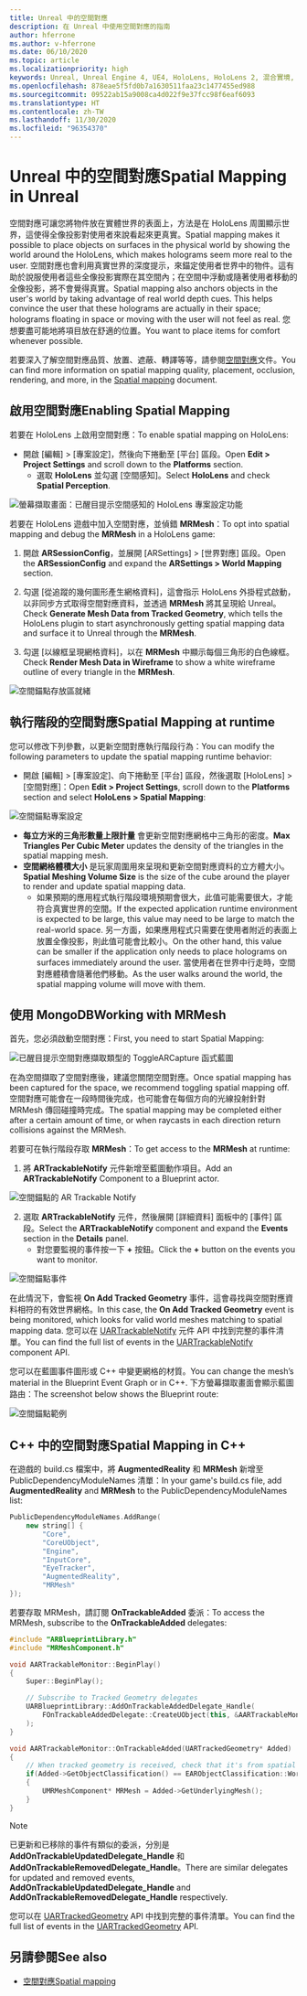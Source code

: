 ```yaml
---
title: Unreal 中的空間對應
description: 在 Unreal 中使用空間對應的指南
author: hferrone
ms.author: v-hferrone
ms.date: 06/10/2020
ms.topic: article
ms.localizationpriority: high
keywords: Unreal, Unreal Engine 4, UE4, HoloLens, HoloLens 2, 混合實境, 開發, 功能, 文件, 指南, 全像投影, 空間對應, 混合實境頭戴式裝置, windows 混合實境頭戴式裝置, 虛擬實境頭戴式裝置
ms.openlocfilehash: 878eae5f5fd0b7a1630511faa23c1477455ed988
ms.sourcegitcommit: 09522ab15a9008ca4d022f9e37fcc98f6eaf6093
ms.translationtype: HT
ms.contentlocale: zh-TW
ms.lasthandoff: 11/30/2020
ms.locfileid: "96354370"
---
```

# <a name="spatial-mapping-in-unreal"></a><span data-ttu-id="b3979-104">Unreal 中的空間對應</span><span class="sxs-lookup"><span data-stu-id="b3979-104">Spatial Mapping in Unreal</span></span>

<span data-ttu-id="b3979-105">空間對應可讓您將物件放在實體世界的表面上，方法是在 HoloLens 周圍顯示世界，這使得全像投影對使用者來說看起來更真實。</span><span class="sxs-lookup"><span data-stu-id="b3979-105">Spatial mapping makes it possible to place objects on surfaces in the physical world by showing the world around the HoloLens, which makes holograms seem more real to the user.</span></span> <span data-ttu-id="b3979-106">空間對應也會利用真實世界的深度提示，來錨定使用者世界中的物件。這有助於說服使用者這些全像投影實際在其空間內；在空間中浮動或隨著使用者移動的全像投影，將不會覺得真實。</span><span class="sxs-lookup"><span data-stu-id="b3979-106">Spatial mapping also anchors objects in the user's world by taking advantage of real world depth cues. This helps convince the user that these holograms are actually in their space; holograms floating in space or moving with the user will not feel as real.</span></span> <span data-ttu-id="b3979-107">您想要盡可能地將項目放在舒適的位置。</span><span class="sxs-lookup"><span data-stu-id="b3979-107">You want to place items for comfort whenever possible.</span></span>

<span data-ttu-id="b3979-108">若要深入了解空間對應品質、放置、遮蔽、轉譯等等，請參閱[空間對應](../../design/spatial-mapping.md)文件。</span><span class="sxs-lookup"><span data-stu-id="b3979-108">You can find more information on spatial mapping quality, placement, occlusion, rendering, and more, in the [Spatial mapping](../../design/spatial-mapping.md) document.</span></span>

## <a name="enabling-spatial-mapping"></a><span data-ttu-id="b3979-109">啟用空間對應</span><span class="sxs-lookup"><span data-stu-id="b3979-109">Enabling Spatial Mapping</span></span>

<span data-ttu-id="b3979-110">若要在 HoloLens 上啟用空間對應：</span><span class="sxs-lookup"><span data-stu-id="b3979-110">To enable spatial mapping on HoloLens:</span></span>
- <span data-ttu-id="b3979-111">開啟 [編輯] > [專案設定]，然後向下捲動至 [平台] 區段。</span><span class="sxs-lookup"><span data-stu-id="b3979-111">Open **Edit > Project Settings** and scroll down to the **Platforms** section.</span></span>    
    + <span data-ttu-id="b3979-112">選取 **HoloLens** 並勾選 [空間感知]。</span><span class="sxs-lookup"><span data-stu-id="b3979-112">Select **HoloLens** and check **Spatial Perception**.</span></span>

![螢幕擷取畫面：已醒目提示空間感知的 HoloLens 專案設定功能](images/unreal-spatial-mapping-img-01.png)

<span data-ttu-id="b3979-114">若要在 HoloLens 遊戲中加入空間對應，並偵錯 **MRMesh**：</span><span class="sxs-lookup"><span data-stu-id="b3979-114">To opt into spatial mapping and debug the **MRMesh** in a HoloLens game:</span></span>
1. <span data-ttu-id="b3979-115">開啟 **ARSessionConfig**，並展開 [ARSettings] > [世界對應] 區段。</span><span class="sxs-lookup"><span data-stu-id="b3979-115">Open the **ARSessionConfig** and expand the **ARSettings > World Mapping** section.</span></span> 

2. <span data-ttu-id="b3979-116">勾選 [從追蹤的幾何圖形產生網格資料]，這會指示 HoloLens 外掛程式啟動，以非同步方式取得空間對應資料，並透過 **MRMesh** 將其呈現給 Unreal。</span><span class="sxs-lookup"><span data-stu-id="b3979-116">Check **Generate Mesh Data from Tracked Geometry**, which tells the HoloLens plugin to start asynchronously getting spatial mapping data and surface it to Unreal through the **MRMesh**.</span></span> 
3. <span data-ttu-id="b3979-117">勾選 [以線框呈現網格資料]，以在 **MRMesh** 中顯示每個三角形的白色線框。</span><span class="sxs-lookup"><span data-stu-id="b3979-117">Check **Render Mesh Data in Wireframe** to show a white wireframe outline of every triangle in the **MRMesh**.</span></span> 

![空間錨點存放區就緒](images/unreal-spatialmapping-arsettings.PNG)


## <a name="spatial-mapping-at-runtime"></a><span data-ttu-id="b3979-119">執行階段的空間對應</span><span class="sxs-lookup"><span data-stu-id="b3979-119">Spatial Mapping at runtime</span></span>
<span data-ttu-id="b3979-120">您可以修改下列參數，以更新空間對應執行階段行為：</span><span class="sxs-lookup"><span data-stu-id="b3979-120">You can modify the following parameters to update the spatial mapping runtime behavior:</span></span>

- <span data-ttu-id="b3979-121">開啟 [編輯] > [專案設定]、向下捲動至 [平台] 區段，然後選取 [HoloLens] > [空間對應]：</span><span class="sxs-lookup"><span data-stu-id="b3979-121">Open **Edit > Project Settings**, scroll down to the **Platforms** section and select **HoloLens > Spatial Mapping**:</span></span> 

![空間錨點專案設定](images/unreal-spatialmapping-projectsettings.PNG)

- <span data-ttu-id="b3979-123">**每立方米的三角形數量上限計量** 會更新空間對應網格中三角形的密度。</span><span class="sxs-lookup"><span data-stu-id="b3979-123">**Max Triangles Per Cubic Meter** updates the density of the triangles in the spatial mapping mesh.</span></span>  
- <span data-ttu-id="b3979-124">**空間網格體積大小** 是玩家周圍用來呈現和更新空間對應資料的立方體大小。</span><span class="sxs-lookup"><span data-stu-id="b3979-124">**Spatial Meshing Volume Size** is the size of the cube around the player to render and update spatial mapping data.</span></span>  
    + <span data-ttu-id="b3979-125">如果預期的應用程式執行階段環境預期會很大，此值可能需要很大，才能符合真實世界的空間。</span><span class="sxs-lookup"><span data-stu-id="b3979-125">If the expected application runtime environment is expected to be large, this value may need to be large to match the real-world space.</span></span>  <span data-ttu-id="b3979-126">另一方面，如果應用程式只需要在使用者附近的表面上放置全像投影，則此值可能會比較小。</span><span class="sxs-lookup"><span data-stu-id="b3979-126">On the other hand, this value can be smaller if the application only needs to place holograms on surfaces immediately around the user.</span></span> <span data-ttu-id="b3979-127">當使用者在世界中行走時，空間對應體積會隨著他們移動。</span><span class="sxs-lookup"><span data-stu-id="b3979-127">As the user walks around the world, the spatial mapping volume will move with them.</span></span> 

## <a name="working-with-mrmesh"></a><span data-ttu-id="b3979-128">使用 MongoDB</span><span class="sxs-lookup"><span data-stu-id="b3979-128">Working with MRMesh</span></span>

<span data-ttu-id="b3979-129">首先，您必須啟動空間對應：</span><span class="sxs-lookup"><span data-stu-id="b3979-129">First, you need to start Spatial Mapping:</span></span>

![已醒目提示空間對應擷取類型的 ToggleARCapture 函式藍圖](images/unreal-spatial-mapping-img-02.png)

<span data-ttu-id="b3979-131">在為空間擷取了空間對應後，建議您關閉空間對應。</span><span class="sxs-lookup"><span data-stu-id="b3979-131">Once spatial mapping has been captured for the space, we recommend toggling spatial mapping off.</span></span>  <span data-ttu-id="b3979-132">空間對應可能會在一段時間後完成，也可能會在每個方向的光線投射針對 MRMesh 傳回碰撞時完成。</span><span class="sxs-lookup"><span data-stu-id="b3979-132">The spatial mapping may be completed either after a certain amount of time, or when raycasts in each direction return collisions against the MRMesh.</span></span>

<span data-ttu-id="b3979-133">若要可在執行階段存取 **MRMesh**：</span><span class="sxs-lookup"><span data-stu-id="b3979-133">To get access to the **MRMesh** at runtime:</span></span>
1. <span data-ttu-id="b3979-134">將 **ARTrackableNotify** 元件新增至藍圖動作項目。</span><span class="sxs-lookup"><span data-stu-id="b3979-134">Add an **ARTrackableNotify** Component to a Blueprint actor.</span></span> 

![空間錨點的 AR Trackable Notify](images/unreal-spatialmapping-artrackablenotify.PNG)

2. <span data-ttu-id="b3979-136">選取 **ARTrackableNotify** 元件，然後展開 [詳細資料] 面板中的 [事件] 區段。</span><span class="sxs-lookup"><span data-stu-id="b3979-136">Select the **ARTrackableNotify** component and expand the **Events** section in the **Details** panel.</span></span> 
    - <span data-ttu-id="b3979-137">對您要監視的事件按一下 **+** 按鈕。</span><span class="sxs-lookup"><span data-stu-id="b3979-137">Click the **+** button on the events you want to monitor.</span></span> 

![空間錨點事件](images/unreal-spatialmapping-events.PNG)

<span data-ttu-id="b3979-139">在此情況下，會監視 **On Add Tracked Geometry** 事件，這會尋找與空間對應資料相符的有效世界網格。</span><span class="sxs-lookup"><span data-stu-id="b3979-139">In this case, the **On Add Tracked Geometry** event is being monitored, which looks for valid world meshes matching to spatial mapping data.</span></span> <span data-ttu-id="b3979-140">您可以在 [UARTrackableNotify](https://docs.unrealengine.com/API/Runtime/AugmentedReality/UARTrackableNotifyComponent/index.html) 元件 API 中找到完整的事件清單。</span><span class="sxs-lookup"><span data-stu-id="b3979-140">You can find the full list of events in the [UARTrackableNotify](https://docs.unrealengine.com/API/Runtime/AugmentedReality/UARTrackableNotifyComponent/index.html) component API.</span></span> 

<span data-ttu-id="b3979-141">您可以在藍圖事件圖形或 C++ 中變更網格的材質。</span><span class="sxs-lookup"><span data-stu-id="b3979-141">You can change the mesh’s material in the Blueprint Event Graph or in C++.</span></span> <span data-ttu-id="b3979-142">下方螢幕擷取畫面會顯示藍圖路由：</span><span class="sxs-lookup"><span data-stu-id="b3979-142">The screenshot below shows the Blueprint route:</span></span> 

![空間錨點範例](images/unreal-spatialmapping-example.PNG)

## <a name="spatial-mapping-in-c"></a><span data-ttu-id="b3979-144">C++ 中的空間對應</span><span class="sxs-lookup"><span data-stu-id="b3979-144">Spatial Mapping in C++</span></span>

<span data-ttu-id="b3979-145">在遊戲的 build.cs 檔案中，將 **AugmentedReality** 和 **MRMesh** 新增至 PublicDependencyModuleNames 清單：</span><span class="sxs-lookup"><span data-stu-id="b3979-145">In your game's build.cs file, add **AugmentedReality** and **MRMesh** to the PublicDependencyModuleNames list:</span></span>

```cpp
PublicDependencyModuleNames.AddRange(
    new string[] {
        "Core",
        "CoreUObject",
        "Engine",
        "InputCore",    
        "EyeTracker",
        "AugmentedReality",
        "MRMesh"
});
```

<span data-ttu-id="b3979-146">若要存取 MRMesh，請訂閱 **OnTrackableAdded** 委派：</span><span class="sxs-lookup"><span data-stu-id="b3979-146">To access the MRMesh, subscribe to the **OnTrackableAdded** delegates:</span></span>

```cpp
#include "ARBlueprintLibrary.h"
#include "MRMeshComponent.h"

void AARTrackableMonitor::BeginPlay()
{
    Super::BeginPlay();

    // Subscribe to Tracked Geometry delegates
    UARBlueprintLibrary::AddOnTrackableAddedDelegate_Handle(
        FOnTrackableAddedDelegate::CreateUObject(this, &AARTrackableMonitor::OnTrackableAdded)
    );
}

void AARTrackableMonitor::OnTrackableAdded(UARTrackedGeometry* Added)
{
    // When tracked geometry is received, check that it's from spatial mapping
    if(Added->GetObjectClassification() == EARObjectClassification::World)
    {
        UMRMeshComponent* MRMesh = Added->GetUnderlyingMesh();
    }
}
```

> [!NOTE]
> <span data-ttu-id="b3979-147">已更新和已移除的事件有類似的委派，分別是 **AddOnTrackableUpdatedDelegate_Handle** 和 **AddOnTrackableRemovedDelegate_Handle**。</span><span class="sxs-lookup"><span data-stu-id="b3979-147">There are similar delegates for updated and removed events, **AddOnTrackableUpdatedDelegate_Handle** and **AddOnTrackableRemovedDelegate_Handle** respectively.</span></span>
>
> <span data-ttu-id="b3979-148">您可以在 [UARTrackedGeometry](https://docs.unrealengine.com/API/Runtime/AugmentedReality/UARTrackedGeometry/index.html) API 中找到完整的事件清單。</span><span class="sxs-lookup"><span data-stu-id="b3979-148">You can find the full list of events in the [UARTrackedGeometry](https://docs.unrealengine.com/API/Runtime/AugmentedReality/UARTrackedGeometry/index.html) API.</span></span>

## <a name="see-also"></a><span data-ttu-id="b3979-149">另請參閱</span><span class="sxs-lookup"><span data-stu-id="b3979-149">See also</span></span>
* [<span data-ttu-id="b3979-150">空間對應</span><span class="sxs-lookup"><span data-stu-id="b3979-150">Spatial mapping</span></span>](../../design/spatial-mapping.md)
